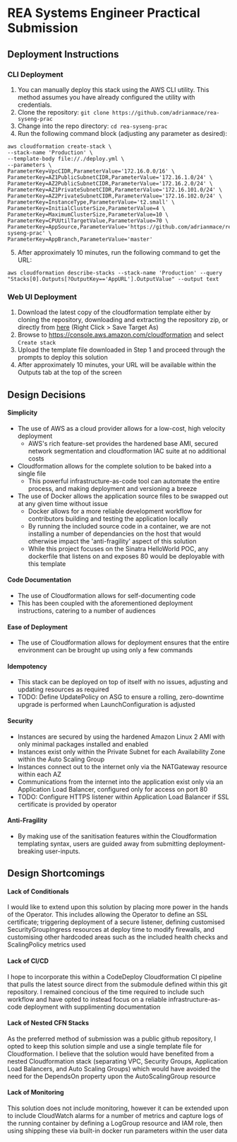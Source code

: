 # REA Systems Engineer Practical Submission
## Deployment Instructions
### CLI Deployment
1. You can manually deploy this stack using the AWS CLI utility. This method assumes you have already configured the utility with credentials.
2. Clone the repository: `git clone https://github.com/adrianmace/rea-syseng-prac`
3. Change into the repo directory: `cd rea-syseng-prac`
4. Run the following command block (adjusting any parameter as desired):
```
aws cloudformation create-stack \
--stack-name 'Production' \
--template-body file://./deploy.yml \
--parameters \
ParameterKey=VpcCIDR,ParameterValue='172.16.0.0/16' \
ParameterKey=AZ1PublicSubnetCIDR,ParameterValue='172.16.1.0/24' \
ParameterKey=AZ2PublicSubnetCIDR,ParameterValue='172.16.2.0/24' \
ParameterKey=AZ1PrivateSubnetCIDR,ParameterValue='172.16.101.0/24' \
ParameterKey=AZ2PrivateSubnetCIDR,ParameterValue='172.16.102.0/24' \
ParameterKey=InstanceType,ParameterValue='t2.small' \
ParameterKey=InitialClusterSize,ParameterValue=4 \
ParameterKey=MaximumClusterSize,ParameterValue=10 \
ParameterKey=CPUUtilTargetValue,ParameterValue=70 \
ParameterKey=AppSource,ParameterValue='https://github.com/adrianmace/rea-syseng-prac' \
ParameterKey=AppBranch,ParameterValue='master'
```
5. After approximately 10 minutes, run the following command to get the URL:
```
aws cloudformation describe-stacks --stack-name 'Production' --query "Stacks[0].Outputs[?OutputKey=='AppURL'].OutputValue" --output text
```
### Web UI Deployment
1. Download the latest copy of the cloudformation template either by cloning the repository, downloading and extracting the repository zip, or directly from [here](https://raw.githubusercontent.com/adrianmace/rea-syseng-prac/master/deploy.yml) (Right Click > Save Target As)
2. Browse to https://console.aws.amazon.com/cloudformation and select `Create stack`
3. Upload the template file downloaded in Step 1 and proceed through the prompts to deploy this solution
4. After approximately 10 minutes, your URL will be available within the Outputs tab at the top of the screen

## Design Decisions
#### Simplicity
* The use of AWS as a cloud provider allows for a low-cost, high velocity deployment
  * AWS's rich feature-set provides the hardened base AMI, secured network segmentation and cloudformation IAC suite at no additional costs
* Cloudformation allows for the complete solution to be baked into a single file
  * This powerful infrastructure-as-code tool can automate the entire process, and making deployment and versioning a breeze
* The use of Docker allows the application source files to be swapped out at any given time without issue
  * Docker allows for a more reliable development workflow for contributors building and testing the application locally
  * By running the included source code in a container, we are not installing a number of dependancies on the host that would otherwise impact the 'anti-fragility' aspect of this solution
  * While this project focuses on the Sinatra HelloWorld POC, any dockerfile that listens on and exposes 80 would be deployable with this template
#### Code Documentation
* The use of Cloudformation allows for self-documenting code
* This has been coupled with the aforementioned deployment instructions, catering to a number of audiences
#### Ease of Deployment
* The use of Cloudformation allows for deployment ensures that the entire environment can be brought up using only a few commands
#### Idempotency
* This stack can be deployed on top of itself with no issues, adjusting and updating resources as required
* TODO: Define UpdatePolicy on ASG to ensure a rolling, zero-downtime upgrade is performed when LaunchConfiguration is adjusted
#### Security
* Instances are secured by using the hardened Amazon Linux 2 AMI with only minimal packages installed and enabled
* Instances exist only within the Private Subnet for each Availability Zone within the Auto Scaling Group
* Instances connect out to the internet only via the NATGateway resource within each AZ
* Communications from the internet into the application exist only via an Application Load Balancer, configured only for access on port 80
* TODO: Configure HTTPS listener within Application Load Balancer if SSL certificate is provided by operator
#### Anti-Fragility
* By making use of the sanitisation features within the Cloudformation templating syntax, users are guided away from submitting deployment-breaking user-inputs.

## Design Shortcomings
#### Lack of Conditionals
I would like to extend upon this solution by placing more power in the hands of the Operator. This includes allowing the Operator to define an SSL certificate; triggering deployment of a secure listener, defining customised SecurityGroupIngress resources at deploy time to modify firewalls, and customising other hardcoded areas such as the included health checks and ScalingPolicy metrics used
#### Lack of CI/CD
I hope to incorporate this within a CodeDeploy Cloudformation CI pipeline that pulls the latest source direct from the submodule defined within this git repository. I remained concious of the time required to include such workflow and have opted to instead focus on a reliable infrastructure-as-code deployment with supplimenting documentation
#### Lack of Nested CFN Stacks
As the preferred method of submission was a public github repository, I opted to keep this solution simple and use a single template file for Cloudformation. I believe that the solution would have benefited from a nested Cloudformation stack (separating VPC, Security Groups, Application Load Balancers, and Auto Scaling Groups) which would have avoided the need for the DependsOn property upon the AutoScalingGroup resource
#### Lack of Monitoring
This solution does not include monitoring, however it can be extended upon to include CloudWatch alarms for a number of metrics and capture logs of the running container by defining a LogGroup resource and IAM role, then using shipping these via built-in docker run parameters within the user data